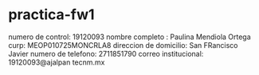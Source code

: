 # practica-fw1
numero de control: 19120093
nombre completo : Paulina Mendiola Ortega
curp: MEOP010725MONCRLA8
direccion de domicilio: San FRancisco Javier 
numero de telefono: 2711851790
correo institucional: 19120093@ajalpan tecnm.mx